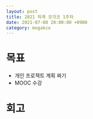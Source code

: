 ```yaml
---
layout: post
title: 2021 하계 모각코 1주차
date: 2021-07-08 20:00:00 +0900
category: mogakco
---
```

# 목표
+ 개인 프로젝트 계획 짜기
+ MOOC 수강


# 회고
